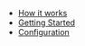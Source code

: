 * [How it works](how_it_works.md)
* [Getting Started](getting-started.md)
* [Configuration](configuration.md)
